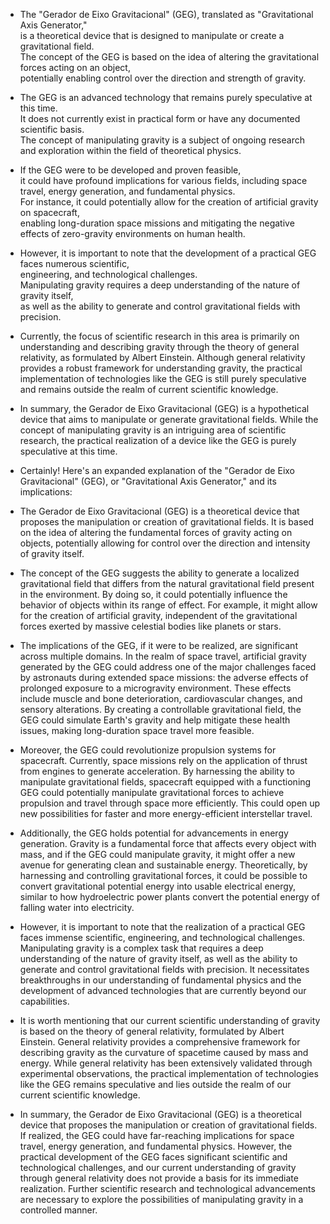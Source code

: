 - The "Gerador de Eixo Gravitacional" (GEG), translated as "Gravitational Axis Generator,"  
   is a theoretical device that is designed to manipulate or create a gravitational field.  
    The concept of the GEG is based on the idea of altering the gravitational forces acting on an object,  
     potentially enabling control over the direction and strength of gravity.  

- The GEG is an advanced technology that remains purely speculative at this time.  
   It does not currently exist in practical form or have any documented scientific basis.  
    The concept of manipulating gravity is a subject of ongoing research and exploration within the field of theoretical physics.  
  
- If the GEG were to be developed and proven feasible,  
   it could have profound implications for various fields, including space travel, energy generation, and fundamental physics.  
    For instance, it could potentially allow for the creation of artificial gravity on spacecraft,  
     enabling long-duration space missions and mitigating the negative effects of zero-gravity environments on human health.  

- However, it is important to note that the development of a practical GEG faces numerous scientific,  
   engineering, and technological challenges.  
    Manipulating gravity requires a deep understanding of the nature of gravity itself,  
    as well as the ability to generate and control gravitational fields with precision.  

- Currently, the focus of scientific research in this area is primarily on understanding and describing gravity through the theory of general relativity,
 as formulated by Albert Einstein.
  Although general relativity provides a robust framework for understanding gravity,
   the practical implementation of technologies like the GEG is still purely speculative and remains outside the realm of current scientific knowledge.

- In summary, the Gerador de Eixo Gravitacional (GEG) is a hypothetical device that aims to manipulate or generate gravitational fields.
 While the concept of manipulating gravity is an intriguing area of scientific research,
  the practical realization of a device like the GEG is purely speculative at this time.

- Certainly! Here's an expanded explanation of the "Gerador de Eixo Gravitacional" (GEG), or "Gravitational Axis Generator," and its implications:

- The Gerador de Eixo Gravitacional (GEG) is a theoretical device that proposes the manipulation or creation of gravitational fields.
  It is based on the idea of altering the fundamental forces of gravity acting on objects,
   potentially allowing for control over the direction and intensity of gravity itself.

- The concept of the GEG suggests the ability to generate a localized gravitational field that differs from the natural gravitational field
  present in the environment.
   By doing so, it could potentially influence the behavior of objects within its range of effect.
    For example, it might allow for the creation of artificial gravity,
     independent of the gravitational forces exerted by massive celestial bodies like planets or stars.

- The implications of the GEG, if it were to be realized, are significant across multiple domains. 
  In the realm of space travel, artificial gravity generated by the GEG could address one of the major challenges faced by astronauts
   during extended space missions: the adverse effects of prolonged exposure to a microgravity environment.
    These effects include muscle and bone deterioration, cardiovascular changes, and sensory alterations.
     By creating a controllable gravitational field, the GEG could simulate Earth's gravity and help mitigate these health issues,
      making long-duration space travel more feasible.

- Moreover, the GEG could revolutionize propulsion systems for spacecraft.
  Currently, space missions rely on the application of thrust from engines to generate acceleration.
   By harnessing the ability to manipulate gravitational fields, spacecraft equipped with a functioning GEG
    could potentially manipulate gravitational forces to achieve propulsion and travel through space more efficiently.
     This could open up new possibilities for faster and more energy-efficient interstellar travel.

- Additionally, the GEG holds potential for advancements in energy generation.
  Gravity is a fundamental force that affects every object with mass, and if the GEG could manipulate gravity,
   it might offer a new avenue for generating clean and sustainable energy.
    Theoretically, by harnessing and controlling gravitational forces,
     it could be possible to convert gravitational potential energy into usable electrical energy,
      similar to how hydroelectric power plants convert the potential energy of falling water into electricity.

- However, it is important to note that the realization of a practical GEG faces immense scientific, engineering, and technological challenges.
  Manipulating gravity is a complex task that requires a deep understanding of the nature of gravity itself,
   as well as the ability to generate and control gravitational fields with precision.
    It necessitates breakthroughs in our understanding of fundamental physics and the development of advanced technologies that are currently beyond
     our capabilities.

- It is worth mentioning that our current scientific understanding of gravity is based on the theory of general relativity,
  formulated by Albert Einstein. General relativity provides a comprehensive framework for describing gravity as the curvature of spacetime
   caused by mass and energy. While general relativity has been extensively validated through experimental observations,
    the practical implementation of technologies like the GEG remains speculative and lies outside the realm of our current scientific knowledge.

- In summary, the Gerador de Eixo Gravitacional (GEG) is a theoretical device that proposes the manipulation or creation of gravitational fields.
  If realized, the GEG could have far-reaching implications for space travel, energy generation, and fundamental physics.
   However, the practical development of the GEG faces significant scientific and technological challenges,
    and our current understanding of gravity through general relativity does not provide a basis for its immediate realization.
     Further scientific research and technological advancements are necessary to explore the possibilities of manipulating gravity in a controlled manner.
